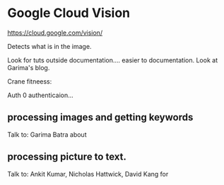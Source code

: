 # Google Cloud Vision

https://cloud.google.com/vision/


Detects what is in the image.

Look for tuts outside documentation....
easier to documentation.
Look at Garima's blog.


Crane fitneess:

Auth 0 authenticaion...


## processing images and getting keywords
Talk to: Garima Batra about

## processing picture to text.
Talk to: Ankit Kumar, Nicholas Hattwick, David Kang for

